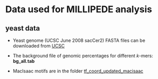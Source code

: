 # Data used for MILLIPEDE analysis

## yeast data

* Yeast genome (UCSC June 2008 sacCer2) FASTA files can be downloaded from [UCSC][genome]

[genome]: http://hgdownload.cse.ucsc.edu/goldenPath/sacCer2/chromosomes/

* The background file of genomic percentages for different $k$-mers: **bg_all.tab**

* MacIsaac motifs are in the folder [tf\_coord\_updated\_macisaac][motif]

[motif]: tf\_coord\_updated\_macisaac










